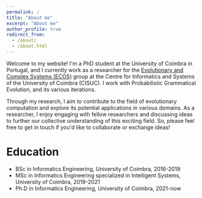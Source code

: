 ```yaml
---
permalink: /
title: "About me"
excerpt: "About me"
author_profile: true
redirect_from: 
  - /about/
  - /about.html
---
```



Welcome to my website! I'm a PhD student at the University of Coimbra in Portugal, and I currently work as a researcher for the [Evolutionary and Complex Systems (ECOS)](https://www.cisuc.uc.pt/en/ECOS) group at the Centre for Informatics and Systems of the University of Coimbra (CISUC). I work with Probabilistic Grammatical Evolution, and its various iterations.

Through my research, I aim to contribute to the field of evolutionary computation and explore its potential applications in various domains. As a researcher, I enjoy engaging with fellow researchers and discussing ideas to further our collective understanding of this exciting field. So, please feel free to get in touch if you'd like to collaborate or exchange ideas!

Education
======
* BSc in Informatics Engineering, University of Coimbra, 2016-2019
* MSc in Informatics Engineering specialized in Intelligent Systems, University of Coimbra, 2019-2021
* Ph.D in Informatics Engineering, University of Coimbra, 2021-now
